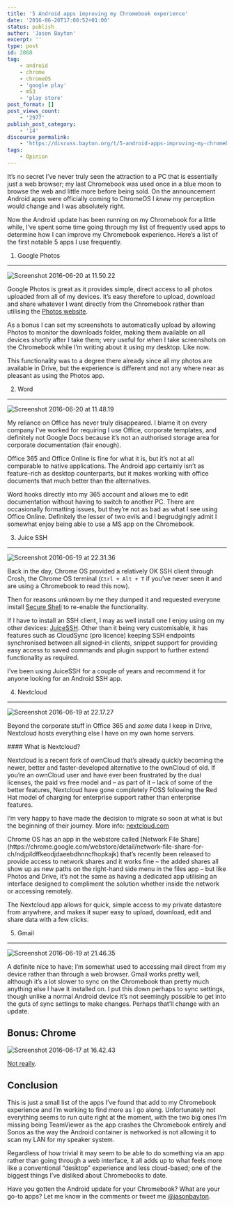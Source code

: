 ```yaml
---
title: '5 Android apps improving my Chromebook experience'
date: '2016-06-20T17:00:52+01:00'
status: publish
author: 'Jason Bayton'
excerpt: ''
type: post
id: 2868
tag:
    - android
    - chrome
    - chromeOS
    - 'google play'
    - m53
    - 'play store'
post_format: []
post_views_count:
    - '2977'
publish_post_category:
    - '14'
discourse_permalink:
    - 'https://discuss.bayton.org/t/5-android-apps-improving-my-chromebook-experience/258'
tags:
    - Opinion
---
```

It’s no secret I’ve never truly seen the attraction to a PC that is essentially just a web browser; my last Chromebook was used once in a blue moon to browse the web and little more before being sold. On the announcement Android apps were officially coming to ChromeOS I *knew* my perception would change and I was absolutely right.

Now the Android update has been running on my Chromebook for a little while, I’ve spent some time going through my list of frequently used apps to determine how I can improve my Chromebook experience. Here’s a list of the first notable 5 apps I use frequently.

1. Google Photos
----------------

![Screenshot 2016-06-20 at 11.50.22](https://r2_worker.bayton.workers.dev/uploads/2016/06/Screenshot-2016-06-20-at-11.50.22.png)

Google Photos is great as it provides simple, direct access to all photos uploaded from all of my devices. It’s easy therefore to upload, download and share whatever I want directly from the Chromebook rather than utilising the [Photos website](//photos.google.com).

As a bonus I can set my screenshots to automatically upload by allowing Photos to monitor the downloads folder, making them available on all devices shortly after I take them; very useful for when I take screenshots on the Chromebook while I’m writing about it using my desktop. Like now.

This functionality was to a degree there already since all my photos are available in Drive, but the experience is different and not any where near as pleasant as using the Photos app.

2. Word
-------

![Screenshot 2016-06-20 at 11.48.19](https://r2_worker.bayton.workers.dev/uploads/2016/06/Screenshot-2016-06-20-at-11.48.19.png)

My reliance on Office has never truly disappeared. I blame it on every company I’ve worked for requiring I use Office, corporate templates, and definitely not Google Docs because it’s not an authorised storage area for corporate documentation (fair enough).

Office 365 and Office Online is fine for what it is, but it’s not at all comparable to native applications. The Android app certainly isn’t as feature-rich as desktop counterparts, but it makes working with office documents that much better than the alternatives.

Word hooks directly into my 365 account and allows me to edit documentation without having to switch to another PC. There are occasionally formatting issues, but they’re not as bad as what I see using Office Online. Definitely the lesser of two evils and I begrudgingly admit I somewhat enjoy being able to use a MS app on the Chromebook.

3. Juice SSH
------------

![Screenshot 2016-06-19 at 22.31.36](https://r2_worker.bayton.workers.dev/uploads/2016/06/Screenshot-2016-06-19-at-22.31.36.png)

Back in the day, Chrome OS provided a relatively OK SSH client through Crosh, the Chrome OS terminal (`Ctrl + Alt + T` if you’ve never seen it and are using a Chromebook to read this now).

Then for reasons unknown by me they dumped it and requested everyone install [Secure Shell](https://chrome.google.com/webstore/detail/secure-shell/pnhechapfaindjhompbnflcldabbghjo?hl=en) to re-enable the functionality.

If I have to install an SSH client, I may as well install one I enjoy using on my other devices: [JuiceSSH](https://play.google.com/store/apps/details?id=com.sonelli.juicessh). Other than it being very customisable, it has features such as CloudSync (pro licence) keeping SSH endpoints synchronised between all signed-in clients, snippet support for providing easy access to saved commands and plugin support to further extend functionality as required.

I’ve been using JuiceSSH for a couple of years and recommend it for anyone looking for an Android SSH app.

4. Nextcloud
------------

![Screenshot 2016-06-19 at 22.17.27](https://r2_worker.bayton.workers.dev/uploads/2016/06/Screenshot-2016-06-19-at-22.17.27.png)

Beyond the corporate stuff in Office 365 and *some* data I keep in Drive, Nextcloud hosts everything else I have on my own home servers.

<div class="bs-callout bs-callout-info">#### What is Nextcloud?

Nextcloud is a recent fork of ownCloud that’s already quickly becoming the newer, better and faster-developed alternative to the ownCloud of old. If you’re an ownCloud user and have ever been frustrated by the dual licenses, the paid vs free model and – as part of it – lack of some of the better features, Nextcloud have gone completely FOSS following the Red Hat model of charging for enterprise support rather than enterprise features.

I’m very happy to have made the decision to migrate so soon at what is but the beginning of their journey. More info: [nextcloud.com](//nextcloud.com)

</div>Chrome OS has an app in the webstore called [Network File Share](https://chrome.google.com/webstore/detail/network-file-share-for-ch/ndjpildffkeodjdaeebdhnncfhopkajk) that’s recently been released to provide access to network shares and it works fine – the added shares all show up as new paths on the right-hand side menu in the files app – but like Photos and Drive, it’s not the same as having a dedicated app utilising an interface designed to compliment the solution whether inside the network or accessing remotely.

The Nextcloud app allows for quick, simple access to my private datastore from anywhere, and makes it super easy to upload, download, edit and share data with a few clicks.

5. Gmail
--------

![Screenshot 2016-06-19 at 21.46.35](https://r2_worker.bayton.workers.dev/uploads/2016/06/Screenshot-2016-06-19-at-21.46.35.png)

A definite nice to have; I’m somewhat used to accessing mail direct from my device rather than through a web browser. Gmail works pretty well, although it’s a lot slower to sync on the Chromebook than pretty much anything else I have it installed on. I put this down perhaps to sync settings, though unlike a normal Android device it’s not seemingly possible to get into the guts of sync settings to make changes. Perhaps that’ll change with an update.

Bonus: Chrome
-------------

![Screenshot 2016-06-17 at 16.42.43](https://r2_worker.bayton.workers.dev/uploads/2016/06/Screenshot-2016-06-17-at-16.42.43.png)

[Not really](https://plus.google.com/u/0/+JasonBaytonX/posts/WBpqv7prMBL).

Conclusion
----------

This is just a small list of the apps I’ve found that add to my Chromebook experience and I’m working to find more as I go along. Unfortunately not everything seems to run quite right at the moment, with the two big ones I’m missing being TeamViewer as the app crashes the Chromebook entirely and Sonos as the way the Android container is networked is not allowing it to scan my LAN for my speaker system.

Regardless of how trivial it may seem to be able to do something via an app rather than going through a web interface, it all adds up to what feels more like a conventional “desktop” experience and less cloud-based; one of the biggest things I’ve disliked about Chromebooks to date.

Have you gotten the Android update for your Chromebook? What are your go-to apps? Let me know in the comments or tweet me [@jasonbayton](//twitter.com/jasonbayton).